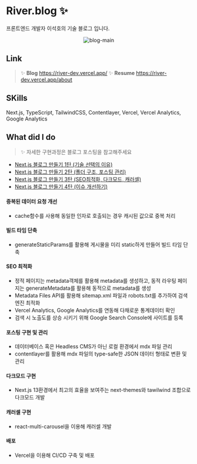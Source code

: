 # River.blog ✨

프론트엔드 개발자 이석호의 기술 블로그 입니다.

<p align='center'>
  <img src='/blog/img/blog-main.png' width={800} alt='blog-main' />
</p>

## Link

> ✨ **Blog** https://river-dev.vercel.app/
> ✨ **Resume** https://river-dev.vercel.app/about

## SKills

Next.js, TypeScript, TailwindCSS, Contentlayer, Vercel, Vercel Analytics, Google Analytics

## What did I do

> ✨ 자세한 구현과정은 블로그 포스팅을 참고해주세요

- [Next.js 블로그 만들기 1탄 (기술 선택의 이유)](https://river-dev.vercel.app/posts/create-blog-1)
- [Next.js 블로그 만들기 2탄 (폴더 구조, 포스팅 관리)](https://river-dev.vercel.app/posts/create-blog-2)
- [Next.js 블로그 만들기 3탄 (SEO최적화, 다크모드, 캐러셀)](https://river-dev.vercel.app/posts/create-blog-3)
- [Next.js 블로그 만들기 4탄 (이슈 개선하기)](https://river-dev.vercel.app/posts/create-blog-4)

#### 중복된 데이터 요청 개선

- cache함수를 사용해 동일한 인자로 호출되는 경우 캐시된 값으로 중복 처리

#### 빌드 타임 단축

- generateStaticParams를 활용해 게시물을 미리 static하게 만들어 빌드 타임 단축

#### SEO 최적화

- 정적 페이지는 metadata객체를 활용해 metadata를 생성하고, 동적 라우팅 페이지는 generateMetadata를 활용해 동적으로 metadata를 생성
- Metadata Files API를 활용해 sitemap.xml 파일과 robots.txt를 추가하여 검색 엔진 최적화
- Vercel Analytics, Google Analytics를 연동해 다채로운 통계데이터 확인
- 검색 시 노출도를 상승 시키기 위해 Google Search Console에 사이트를 등록

#### 포스팅 구현 및 관리

- 데이터베이스 혹은 Headless CMS가 아닌 로컬 환경에서 mdx 파일 관리
- contentlayer를 활용해 mdx 파일의 type-safe한 JSON 데이터 형태로 변환 및 관리

#### 다크모드 구현

- Next.js 13환경에서 최고의 효율을 보여주는 next-themes와 tawilwind 조합으로 다크모드 개발

#### 캐러셀 구현

- react-multi-carousel을 이용해 캐러셀 개발

#### 배포

- Vercel을 이용해 CI/CD 구축 및 배포
